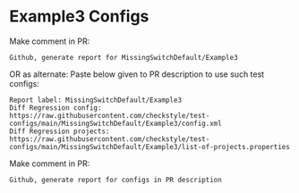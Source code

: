 # Example3 Configs
Make comment in PR:
```
Github, generate report for MissingSwitchDefault/Example3
```
OR as alternate:
Paste below given to PR description to use such test configs:
```
Report label: MissingSwitchDefault/Example3
Diff Regression config: https://raw.githubusercontent.com/checkstyle/test-configs/main/MissingSwitchDefault/Example3/config.xml
Diff Regression projects: https://raw.githubusercontent.com/checkstyle/test-configs/main/MissingSwitchDefault/Example3/list-of-projects.properties
```
Make comment in PR:
```
Github, generate report for configs in PR description
```

